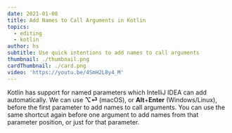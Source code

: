 ```yaml
---
date: 2021-01-08
title: Add Names to Call Arguments in Kotlin
topics:
  - editing
  - kotlin
author: hs
subtitle: Use quick intentions to add names to call arguments
thumbnail: ./thumbnail.png
cardThumbnail: ./card.png
video: 'https://youtu.be/4SmH2L8y4_M'
---
```

Kotlin has support for named parameters which IntelliJ IDEA can add automatically. We can use **⌥⏎** (macOS), or **Alt**+**Enter** (Windows/Linux), before the first parameter to add names to call arguments. You can use the same shortcut again before one argument to add names from that parameter position, or just for that parameter.
